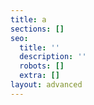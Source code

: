 ```yaml
---
title: a
sections: []
seo:
  title: ''
  description: ''
  robots: []
  extra: []
layout: advanced
---
```

